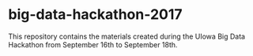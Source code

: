# big-data-hackathon-2017
This repository contains the materials created during the UIowa Big Data Hackathon from September 16th to September 18th.
